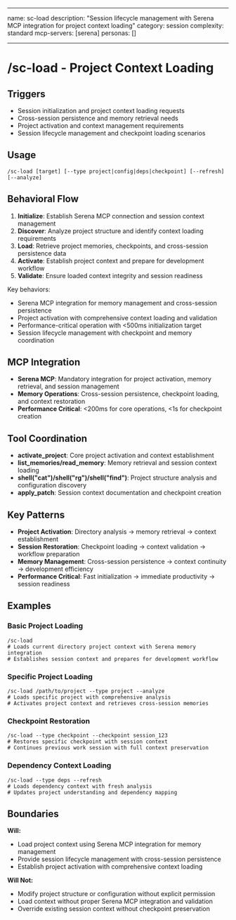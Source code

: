 ______________________________________________________________________

name: sc-load
description: "Session lifecycle management with Serena MCP integration for project context loading"
category: session
complexity: standard
mcp-servers: [serena]
personas: []

______________________________________________________________________

# /sc-load - Project Context Loading

## Triggers

- Session initialization and project context loading requests
- Cross-session persistence and memory retrieval needs
- Project activation and context management requirements
- Session lifecycle management and checkpoint loading scenarios

## Usage

```
/sc-load [target] [--type project|config|deps|checkpoint] [--refresh] [--analyze]
```

## Behavioral Flow

1. **Initialize**: Establish Serena MCP connection and session context management
2. **Discover**: Analyze project structure and identify context loading requirements
3. **Load**: Retrieve project memories, checkpoints, and cross-session persistence data
4. **Activate**: Establish project context and prepare for development workflow
5. **Validate**: Ensure loaded context integrity and session readiness

Key behaviors:

- Serena MCP integration for memory management and cross-session persistence
- Project activation with comprehensive context loading and validation
- Performance-critical operation with \<500ms initialization target
- Session lifecycle management with checkpoint and memory coordination

## MCP Integration

- **Serena MCP**: Mandatory integration for project activation, memory retrieval, and session management
- **Memory Operations**: Cross-session persistence, checkpoint loading, and context restoration
- **Performance Critical**: \<200ms for core operations, \<1s for checkpoint creation

## Tool Coordination

- **activate_project**: Core project activation and context establishment
- **list_memories/read_memory**: Memory retrieval and session context loading
- **shell("cat")/shell("rg")/shell("find")**: Project structure analysis and configuration discovery
- **apply_patch**: Session context documentation and checkpoint creation

## Key Patterns

- **Project Activation**: Directory analysis → memory retrieval → context establishment
- **Session Restoration**: Checkpoint loading → context validation → workflow preparation
- **Memory Management**: Cross-session persistence → context continuity → development efficiency
- **Performance Critical**: Fast initialization → immediate productivity → session readiness

## Examples

### Basic Project Loading

```
/sc-load
# Loads current directory project context with Serena memory integration
# Establishes session context and prepares for development workflow
```

### Specific Project Loading

```
/sc-load /path/to/project --type project --analyze
# Loads specific project with comprehensive analysis
# Activates project context and retrieves cross-session memories
```

### Checkpoint Restoration

```
/sc-load --type checkpoint --checkpoint session_123
# Restores specific checkpoint with session context
# Continues previous work session with full context preservation
```

### Dependency Context Loading

```
/sc-load --type deps --refresh
# Loads dependency context with fresh analysis
# Updates project understanding and dependency mapping
```

## Boundaries

**Will:**

- Load project context using Serena MCP integration for memory management
- Provide session lifecycle management with cross-session persistence
- Establish project activation with comprehensive context loading

**Will Not:**

- Modify project structure or configuration without explicit permission
- Load context without proper Serena MCP integration and validation
- Override existing session context without checkpoint preservation
